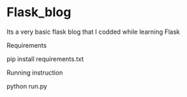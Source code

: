 # Flask_blog


Its a very basic flask blog that I codded while learning Flask 

Requirements 

pip install requirements.txt

Running instruction 

python run.py
